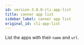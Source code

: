 ```yaml
---
id: version-3.0.0-cli-app-list
title: canner app list
sidebar_label: canner app list
original_id: cli-app-list
---
```


List the apps with their `name` and `url`.
